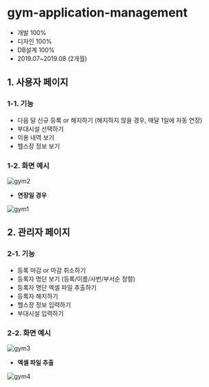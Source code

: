 # gym-application-management

- 개발 100%
- 디자인 100%
- DB설계 100%
- 2019.07~2019.08 (2개월)

## 1. 사용자 페이지

### 1-1. 기능
- 다음 달 신규 등록 or 해지하기 (해지하지 않을 경우, 매달 1일에 자동 연장)
- 부대시설 선택하기
- 이용 내역 보기
- 헬스장 정보 보기

### 1-2. 화면 예시

![gym2](https://user-images.githubusercontent.com/14077108/135230082-83ff2f7c-9eba-417e-a635-289ae4ac09ba.png)

- <b>연장일 경우</b>

![gym1](https://user-images.githubusercontent.com/14077108/135230946-9b3b045b-aa9f-45a5-befe-16095cc5a083.png)

## 2. 관리자 페이지

### 2-1. 기능
- 등록 마감 or 마감 취소하기
- 등록자 명단 보기 (등록/이름/사번/부서순 정렬)
- 등록자 명단 엑셀 파일 추출하기
- 등록자 해지하기
- 헬스장 정보 입력하기
- 부대시설 입력하기

### 2-2. 화면 예시

![gym3](https://user-images.githubusercontent.com/14077108/135230140-3e6af676-7c41-49e5-ab1a-52cf404f33a0.png)

* <b>엑셀 파일 추출</b>

![gym4](https://user-images.githubusercontent.com/14077108/135230148-eef36643-90bc-43cd-9f2b-e4d24bad97cb.jpg)
